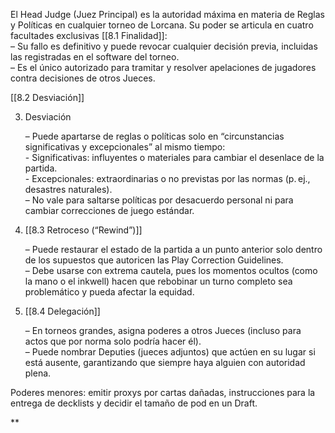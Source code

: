 El Head Judge (Juez Principal) es la autoridad máxima en materia de Reglas y Políticas en cualquier torneo de Lorcana. Su poder se articula en cuatro facultades exclusivas
[[8.1 Finalidad]]:  
    ­– Su fallo es definitivo y puede revocar cualquier decisión previa, incluidas las registradas en el software del torneo.  
    – Es el único autorizado para tramitar y resolver apelaciones de jugadores contra decisiones de otros Jueces.  
      
[[8.2 Desviación]]
    
3. Desviación

    ­– Puede apartarse de reglas o políticas solo en “circunstancias significativas y excepcionales” al mismo tiempo:  
    ­ - Significativas: influyentes o materiales para cambiar el desenlace de la partida.  
    ­ - Excepcionales: extraordinarias o no previstas por las normas (p. ej., desastres naturales).  
    – No vale para saltarse políticas por desacuerdo personal ni para cambiar correcciones de juego estándar.  
      
    
4. [[8.3 Retroceso (“Rewind”)]]

    ­– Puede restaurar el estado de la partida a un punto anterior solo dentro de los supuestos que autoricen las Play Correction Guidelines.  
    – Debe usarse con extrema cautela, pues los momentos ocultos (como la mano o el inkwell) hacen que rebobinar un turno completo sea problemático y pueda afectar la equidad.  
      
    
5. [[8.4 Delegación]]

    ­– En torneos grandes, asigna poderes a otros Jueces (incluso para actos que por norma solo podría hacer él).  
    ­– Puede nombrar Deputies (jueces adjuntos) que actúen en su lugar si está ausente, garantizando que siempre haya alguien con autoridad plena.  
      
    

Poderes menores: emitir proxys por cartas dañadas, instrucciones para la entrega de decklists y decidir el tamaño de pod en un Draft.

**